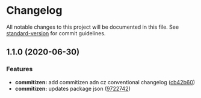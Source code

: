# Changelog

All notable changes to this project will be documented in this file. See [standard-version](https://github.com/conventional-changelog/standard-version) for commit guidelines.

## 1.1.0 (2020-06-30)


### Features

* **commitizen:** add commitizen adn cz conventional changelog ([cb42b60](https://github.com/pedrojsn96/frontend-mentoring/commit/cb42b60912e3be1966055c02798c524ec4f7a6f9))
* **commitizen:** updates package json ([9722742](https://github.com/pedrojsn96/frontend-mentoring/commit/97227422fb7a4e75df72aa536a0ec1114689e8ff))
